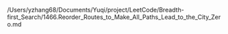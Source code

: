 /Users/yzhang68/Documents/Yuqi/project/LeetCode/Breadth-first_Search/1466.Reorder_Routes_to_Make_All_Paths_Lead_to_the_City_Zero.md